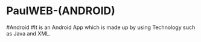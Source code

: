 # PaulWEB-(ANDROID)

#Android
#It is an Android App which is made up by using Technology such as Java and XML.

